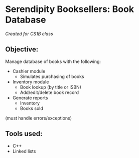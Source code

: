 # Serendipity Booksellers: Book Database
_Created for CS1B class_
## Objective:
Manage database of books with the following:
* Cashier module
  * Simulates purchasing of books
* Inventory module
  * Book lookup (by title or ISBN)
  * Add/edit/delete book record
* Generate reports
  * Inventory
  * Books sold

(must handle errors/exceptions)

## Tools used:
* C++
* Linked lists
